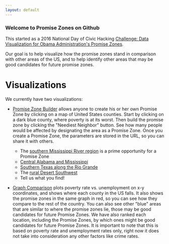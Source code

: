 ```yaml
---
layout: default
---
```


### Welcome to Promise Zones on Github

This started as a 2016 National Day of Civic Hacking [Challenge: Data Visualization for Obama Administration's Promise Zones](https://cache.codeforamerica.org/events/national-day-2016/challenge-promise-zone-data).

Our goal is to help visualize how the promise zones stand in comparison with other areas of the US, and to help identify other areas that may be good candidates for future promise zones.

# Visualizations

We currently have two visualizations:

+ [Promise Zone Builder](promise-zone-builder.html) allows anyone to create his or her own Promise Zone by clicking on a map of United States counties. Start by clicking on a dark blue county, where poverty is at its worst. Then build the promise zone by clicking the "Neediest Neighbor" button. See how many people would be affected by designating the area as a Promise Zone. Once you create a Promise Zone, the parameters are stored in the URL, so you can share it with others.
  - The [southern Mississippi River region](http://localhost:4000/promise-zone-builder.html#c[]=1426&c[]=1427&c[]=1442&c[]=1463&c[]=1428&c[]=1130&c[]=1145&c[]=1468&c[]=1460&c[]=1476&c[]=1414&c[]=164&c[]=149&c[]=1467&c[]=1482&c[]=1406&c[]=172&c[]=119&c[]=1166&c[]=1411&c[]=1432&c[]=1401&c[]=1479&c[]=1127&c[]=1146&c[]=1133&c[]=158&c[]=1472&c[]=128&c[]=131&c[]=150&c[]=157&t[]=-411.7642964788764&t[]=-257.1488890363942&s[]=1.7081175872482153) is a prime opportunity for a Promise Zone
  - [Central Alabama and Mississippi](http://localhost:4000/promise-zone-builder.html#c[]=52&c[]=23&c[]=65&c[]=42&c[]=32&c[]=31&c[]=59&c[]=1452&c[]=1453&c[]=1413&c[]=1435&c[]=1480&t[]=-808.4231025937715&t[]=-436.0831031116152&s[]=2.48832)
  - [Southern Texas along the Rio Grande](http://localhost:4000/promise-zone-builder.html#c[]=2762&c[]=2775&c[]=2736&c[]=2630&c[]=2767&c[]=2553&c[]=2546&c[]=2664&c[]=2684&c[]=2776&c[]=2588&c[]=2604&c[]=2586&c[]=2659&c[]=2646&c[]=2658&t[]=-726.2855754918855&t[]=-811.4122689880401&s[]=3.3022593636634974)
  - The [rural Desert Southwest](http://localhost:4000/promise-zone-builder.html#c[]=1812&c[]=96&c[]=2795&c[]=1798&c[]=1823&c[]=105&c[]=1825&c[]=1805&c[]=1820&t[]=-161.54276831480684&t[]=-288.5588521523456&s[]=2.1134459927446385)
  - Tell us what you find!

+ [Graph Comparison](visualization.html) plots poverty rate vs. unemployment on x-y coordinates, and shows where each county in the US falls.  It also shows the promise zones in the same graph in red, so you can see how they compare to the rest of the country.  You can also see other "blue" areas that are similar to where the promise zones lie, those may be good candidates for future Promise Zones. We have also ranked each location, including the Promise Zones, by which ones might be good candidates for future Promise Zones.  It is important to note that this is based on poverty rate and unemployment rates only, right now it does not take into consideration any other factors like crime rates.
